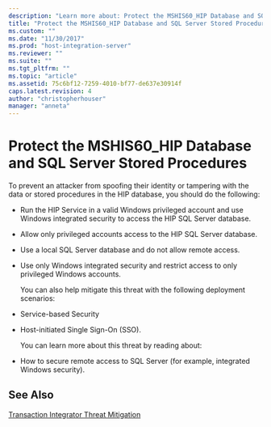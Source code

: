 ```yaml
---
description: "Learn more about: Protect the MSHIS60_HIP Database and SQL Server Stored Procedures"
title: "Protect the MSHIS60_HIP Database and SQL Server Stored Procedures1 | Microsoft Docs"
ms.custom: ""
ms.date: "11/30/2017"
ms.prod: "host-integration-server"
ms.reviewer: ""
ms.suite: ""
ms.tgt_pltfrm: ""
ms.topic: "article"
ms.assetid: 75c6bf12-7259-4010-bf77-de637e30914f
caps.latest.revision: 4
author: "christopherhouser"
manager: "anneta"
---
```

# Protect the MSHIS60_HIP Database and SQL Server Stored Procedures
To prevent an attacker from spoofing their identity or tampering with the data or stored procedures in the HIP database, you should do the following:  
  
- Run the HIP Service in a valid Windows privileged account and use Windows integrated security to access the HIP SQL Server database.  
  
- Allow only privileged accounts access to the HIP SQL Server database.  
  
- Use a local SQL Server database and do not allow remote access.  
  
- Use only Windows integrated security and restrict access to only privileged Windows accounts.  
  
  You can also help mitigate this threat with the following deployment scenarios:  
  
- Service-based Security  
  
- Host-initiated Single Sign-On (SSO).  
  
  You can learn more about this threat by reading about:  
  
- How to secure remote access to SQL Server (for example, integrated Windows security).  
  
## See Also  
 [Transaction Integrator Threat Mitigation](../core/transaction-integrator-threat-mitigation2.md)
